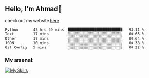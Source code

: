 
## Hello, I'm Ahmad👋

check out my website [here](https://ahmadalwi.com/)

<!--START_SECTION:waka-->

```txt
Python       43 hrs 39 mins  ████████████████████████▓   98.11 %
Text         17 mins         ░░░░░░░░░░░░░░░░░░░░░░░░░   00.65 %
Other        17 mins         ░░░░░░░░░░░░░░░░░░░░░░░░░   00.64 %
JSON         10 mins         ░░░░░░░░░░░░░░░░░░░░░░░░░   00.38 %
Git Config   5 mins          ░░░░░░░░░░░░░░░░░░░░░░░░░   00.22 %
```

<!--END_SECTION:waka-->

### My arsenal:

[![My Skills](https://skillicons.dev/icons?i=js,ts,py,go,react,nextjs,svelte,nodejs,django,tailwind,html,css,sass,firebase,mongodb,postgres,mysql,redis,git,github,docker,vscode,figma,godot)](https://skillicons.dev)
